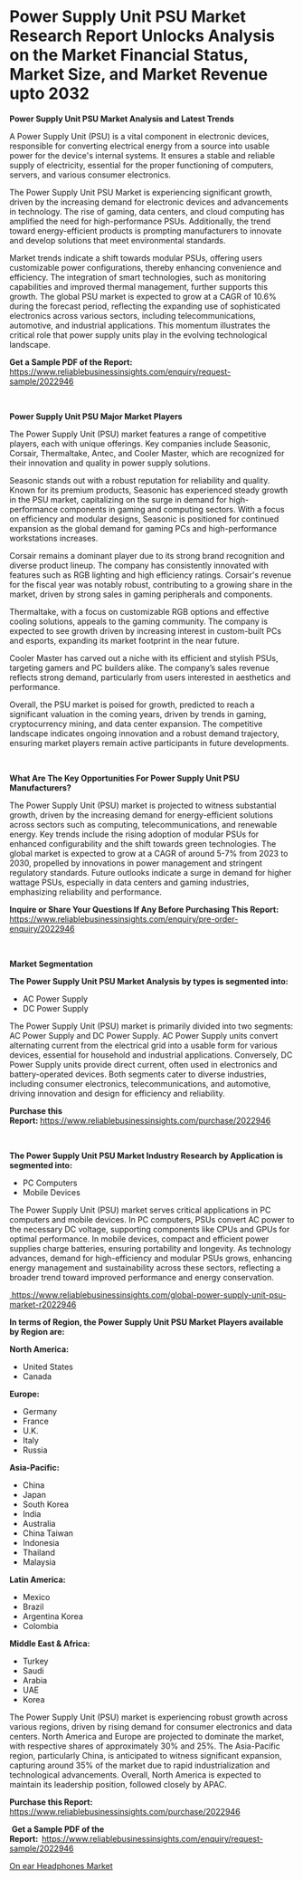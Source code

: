 <p><h1>Power Supply Unit PSU Market Research Report Unlocks Analysis on the Market Financial Status, Market Size, and Market Revenue upto 2032</h1></p><p><strong>Power Supply Unit PSU Market Analysis and Latest Trends</strong></p>
<p><p>A Power Supply Unit (PSU) is a vital component in electronic devices, responsible for converting electrical energy from a source into usable power for the device's internal systems. It ensures a stable and reliable supply of electricity, essential for the proper functioning of computers, servers, and various consumer electronics.</p><p>The Power Supply Unit PSU Market is experiencing significant growth, driven by the increasing demand for electronic devices and advancements in technology. The rise of gaming, data centers, and cloud computing has amplified the need for high-performance PSUs. Additionally, the trend toward energy-efficient products is prompting manufacturers to innovate and develop solutions that meet environmental standards.</p><p>Market trends indicate a shift towards modular PSUs, offering users customizable power configurations, thereby enhancing convenience and efficiency. The integration of smart technologies, such as monitoring capabilities and improved thermal management, further supports this growth. The global PSU market is expected to grow at a CAGR of 10.6% during the forecast period, reflecting the expanding use of sophisticated electronics across various sectors, including telecommunications, automotive, and industrial applications. This momentum illustrates the critical role that power supply units play in the evolving technological landscape.</p></p>
<p><strong>Get a Sample PDF of the Report:&nbsp;</strong> <a href="https://www.reliablebusinessinsights.com/enquiry/request-sample/2022946?utm_campaign=2242&utm_medium=2&utm_source=Github&utm_content=ia&utm_term=06042025&utm_id=power-supply-unit-psu">https://www.reliablebusinessinsights.com/enquiry/request-sample/2022946</a></p>
<p>&nbsp;</p>
<p><strong>Power Supply Unit PSU Major Market Players</strong></p>
<p><p>The Power Supply Unit (PSU) market features a range of competitive players, each with unique offerings. Key companies include Seasonic, Corsair, Thermaltake, Antec, and Cooler Master, which are recognized for their innovation and quality in power supply solutions.</p><p>Seasonic stands out with a robust reputation for reliability and quality. Known for its premium products, Seasonic has experienced steady growth in the PSU market, capitalizing on the surge in demand for high-performance components in gaming and computing sectors. With a focus on efficiency and modular designs, Seasonic is positioned for continued expansion as the global demand for gaming PCs and high-performance workstations increases.</p><p>Corsair remains a dominant player due to its strong brand recognition and diverse product lineup. The company has consistently innovated with features such as RGB lighting and high efficiency ratings. Corsair's revenue for the fiscal year was notably robust, contributing to a growing share in the market, driven by strong sales in gaming peripherals and components.</p><p>Thermaltake, with a focus on customizable RGB options and effective cooling solutions, appeals to the gaming community. The company is expected to see growth driven by increasing interest in custom-built PCs and esports, expanding its market footprint in the near future.</p><p>Cooler Master has carved out a niche with its efficient and stylish PSUs, targeting gamers and PC builders alike. The company’s sales revenue reflects strong demand, particularly from users interested in aesthetics and performance.</p><p>Overall, the PSU market is poised for growth, predicted to reach a significant valuation in the coming years, driven by trends in gaming, cryptocurrency mining, and data center expansion. The competitive landscape indicates ongoing innovation and a robust demand trajectory, ensuring market players remain active participants in future developments.</p></p>
<p>&nbsp;</p>
<p><strong>What Are The Key Opportunities For Power Supply Unit PSU Manufacturers?</strong></p>
<p><p>The Power Supply Unit (PSU) market is projected to witness substantial growth, driven by the increasing demand for energy-efficient solutions across sectors such as computing, telecommunications, and renewable energy. Key trends include the rising adoption of modular PSUs for enhanced configurability and the shift towards green technologies. The global market is expected to grow at a CAGR of around 5-7% from 2023 to 2030, propelled by innovations in power management and stringent regulatory standards. Future outlooks indicate a surge in demand for higher wattage PSUs, especially in data centers and gaming industries, emphasizing reliability and performance.</p></p>
<p><strong>Inquire or Share Your Questions If Any Before Purchasing This Report:</strong> <a href="https://www.reliablebusinessinsights.com/enquiry/pre-order-enquiry/2022946?utm_campaign=2242&utm_medium=2&utm_source=Github&utm_content=ia&utm_term=06042025&utm_id=power-supply-unit-psu">https://www.reliablebusinessinsights.com/enquiry/pre-order-enquiry/2022946</a></p>
<p>&nbsp;</p>
<p><strong>Market Segmentation</strong></p>
<p><strong>The Power Supply Unit PSU Market Analysis by types is segmented into:</strong></p>
<p><ul><li>AC Power Supply</li><li>DC Power Supply</li></ul></p>
<p><p>The Power Supply Unit (PSU) market is primarily divided into two segments: AC Power Supply and DC Power Supply. AC Power Supply units convert alternating current from the electrical grid into a usable form for various devices, essential for household and industrial applications. Conversely, DC Power Supply units provide direct current, often used in electronics and battery-operated devices. Both segments cater to diverse industries, including consumer electronics, telecommunications, and automotive, driving innovation and design for efficiency and reliability.</p></p>
<p><strong>Purchase this Report:&nbsp;</strong><a href="https://www.reliablebusinessinsights.com/purchase/2022946?utm_campaign=2242&utm_medium=2&utm_source=Github&utm_content=ia&utm_term=06042025&utm_id=power-supply-unit-psu">https://www.reliablebusinessinsights.com/purchase/2022946</a></p>
<p>&nbsp;</p>
<p><strong>The Power Supply Unit PSU Market Industry Research by Application is segmented into:</strong></p>
<p><ul><li>PC Computers</li><li>Mobile Devices</li></ul></p>
<p><p>The Power Supply Unit (PSU) market serves critical applications in PC computers and mobile devices. In PC computers, PSUs convert AC power to the necessary DC voltage, supporting components like CPUs and GPUs for optimal performance. In mobile devices, compact and efficient power supplies charge batteries, ensuring portability and longevity. As technology advances, demand for high-efficiency and modular PSUs grows, enhancing energy management and sustainability across these sectors, reflecting a broader trend toward improved performance and energy conservation.</p></p>
<p><a href="https://www.reliablebusinessinsights.com/global-power-supply-unit-psu-market-r2022946?utm_campaign=2242&utm_medium=2&utm_source=Github&utm_content=ia&utm_term=06042025&utm_id=power-supply-unit-psu">&nbsp;https://www.reliablebusinessinsights.com/global-power-supply-unit-psu-market-r2022946</a></p>
<p><strong>In terms of Region, the Power Supply Unit PSU Market Players available by Region are:</strong></p>
<p>
    <p> <strong> North America: </strong>
        <ul>
            <li>United States</li>
            <li>Canada</li>
        </ul>
        </p> 
    <p> <strong> Europe: </strong>
        <ul>
            <li>Germany</li>
            <li>France</li>
            <li>U.K.</li>
            <li>Italy</li>
            <li>Russia</li>
        </ul>
        </p> 
    <p> <strong> Asia-Pacific: </strong>
        <ul>
            <li>China</li>
            <li>Japan</li>
            <li>South Korea</li>
            <li>India</li>
            <li>Australia</li>
            <li>China Taiwan</li>
            <li>Indonesia</li>
            <li>Thailand</li>
            <li>Malaysia</li>
        </ul>
        </p> 
    <p> <strong> Latin America: </strong>
        <ul>
            <li>Mexico</li>
            <li>Brazil</li>
            <li>Argentina Korea</li>
            <li>Colombia</li>
        </ul>
        </p> 
    <p> <strong> Middle East & Africa: </strong>
        <ul>
            <li>Turkey</li>
            <li>Saudi</li>
            <li>Arabia</li>
            <li>UAE</li>
            <li>Korea</li>
        </ul>
    </p>
    </p>
<p><p>The Power Supply Unit (PSU) market is experiencing robust growth across various regions, driven by rising demand for consumer electronics and data centers. North America and Europe are projected to dominate the market, with respective shares of approximately 30% and 25%. The Asia-Pacific region, particularly China, is anticipated to witness significant expansion, capturing around 35% of the market due to rapid industrialization and technological advancements. Overall, North America is expected to maintain its leadership position, followed closely by APAC.</p></p>
<p><strong>Purchase this Report: </strong><a href="https://www.reliablebusinessinsights.com/purchase/2022946?utm_campaign=2242&utm_medium=2&utm_source=Github&utm_content=ia&utm_term=06042025&utm_id=power-supply-unit-psu">https://www.reliablebusinessinsights.com/purchase/2022946</a></p>
<p>&nbsp;<strong>Get a Sample PDF of the Report:&nbsp;&nbsp;</strong><a href="https://www.reliablebusinessinsights.com/enquiry/request-sample/2022946?utm_campaign=2242&utm_medium=2&utm_source=Github&utm_content=ia&utm_term=06042025&utm_id=power-supply-unit-psu">https://www.reliablebusinessinsights.com/enquiry/request-sample/2022946</a></p>
<p><strong></strong></p>
<p><p><a href="https://github.com/rosamariarocque98/Market-Research-Report-List-1/blob/main/on-ear-headphones-market.md?utm_campaign=2242&utm_medium=2&utm_source=Github&utm_content=ia&utm_term=06042025&utm_id=power-supply-unit-psu">On ear Headphones Market</a></p></p>